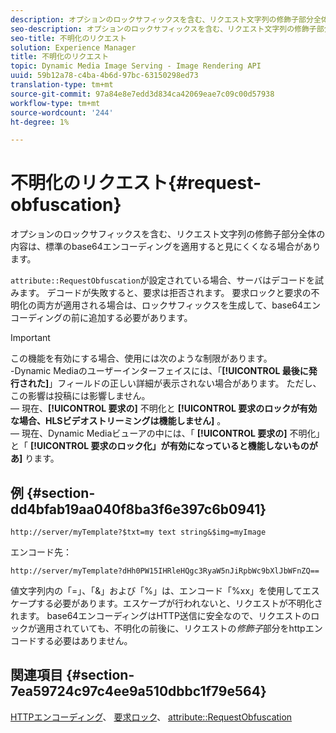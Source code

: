 ```yaml
---
description: オプションのロックサフィックスを含む、リクエスト文字列の修飾子部分全体の内容は、標準のbase64エンコーディングを適用すると見にくくなる場合があります。
seo-description: オプションのロックサフィックスを含む、リクエスト文字列の修飾子部分全体の内容は、標準のbase64エンコーディングを適用すると見にくくなる場合があります。
seo-title: 不明化のリクエスト
solution: Experience Manager
title: 不明化のリクエスト
topic: Dynamic Media Image Serving - Image Rendering API
uuid: 59b12a78-c4ba-4b6d-97bc-63150298ed73
translation-type: tm+mt
source-git-commit: 97a84e8e7edd3d834ca42069eae7c09c00d57938
workflow-type: tm+mt
source-wordcount: '244'
ht-degree: 1%

---
```



# 不明化のリクエスト{#request-obfuscation}

オプションのロックサフィックスを含む、リクエスト文字列の修飾子部分全体の内容は、標準のbase64エンコーディングを適用すると見にくくなる場合があります。

`attribute::RequestObfuscation`が設定されている場合、サーバはデコードを試みます。 デコードが失敗すると、要求は拒否されます。 要求ロックと要求の不明化の両方が適用される場合は、ロックサフィックスを生成して、base64エンコーディングの前に追加する必要があります。

>[!IMPORTANT]
>
>この機能を有効にする場合、使用には次のような制限があります。<br>-Dynamic Mediaのユーザーインターフェイスには、「**[!UICONTROL 最後に発行された]**」フィールドの正しい詳細が表示されない場合があります。 ただし、この影響は投稿には影響しません。<br> — 現在、**[!UICONTROL 要求の]** 不明化と **[!UICONTROL 要求のロックが有効な場合、HLSビデオストリーミングは機能しません]** 。<br> — 現在、Dynamic Mediaビューアの中には、「 **[!UICONTROL 要求の]** 不明化」と「 **[!UICONTROL 要求のロック化」が有効になっていると機能しないものがあ]** ります。

## 例 {#section-dd4bfab19aa040f8ba3f6e397c6b0941}

`http://server/myTemplate?$txt=my text string&$img=myImage`

エンコード先：

`http://server/myTemplate?dHh0PW15IHRleHQgc3RyaW5nJiRpbWc9bXlJbWFnZQ==`

値文字列内の「=」、「&amp;」および「%」は、エンコード「%xx」を使用してエスケープする必要があります。エスケープが行われないと、リクエストが不明化されます。 base64エンコーディングはHTTP送信に安全なので、リクエストのロックが適用されていても、不明化の前後に、リクエストの&#x200B;*修飾子*&#x200B;部分をhttpエンコードする必要はありません。

## 関連項目 {#section-7ea59724c97c4ee9a510dbbc1f79e564}

[HTTPエンコーディング](../../../../../is-api/http-ref/image-serving-api-ref/c-http-protocol-reference/c-syntax-and-features/r-http-encoding.md#reference-bb34dd13f316462695448acfa8f92df7)、 [要求ロック](../../../../../is-api/http-ref/image-serving-api-ref/c-http-protocol-reference/c-syntax-and-features/r-request-locking.md#reference-4177193d20774daab0dbf206a927844c)、 [attribute::RequestObfuscation](../../../../../is-api/image-catalog/image-serving-api-ref/c-image-catalog-reference/c-attributes-reference/r-requestobfuscation.md#reference-730a3330253343f893419ebd52baf0bd)
